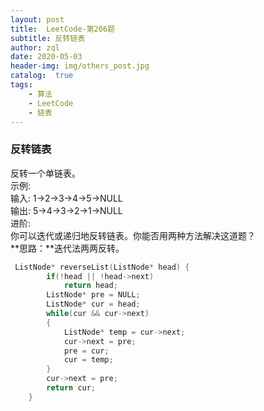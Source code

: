```yaml
---
layout: post
title:  LeetCode-第206题
subtitle: 反转链表
author: zql
date: 2020-05-03
header-img: img/others_post.jpg
catalog:  true
tags:
    - 算法
    - LeetCode
    - 链表
---
```

### 反转链表  
反转一个单链表。  
示例:  
输入: 1->2->3->4->5->NULL  
输出: 5->4->3->2->1->NULL  
进阶:  
你可以迭代或递归地反转链表。你能否用两种方法解决这道题？  
**思路：**迭代法两两反转。  
```c++
 ListNode* reverseList(ListNode* head) {
        if(!head || !head->next)
            return head;
        ListNode* pre = NULL;
        ListNode* cur = head;
        while(cur && cur->next)
        {
            ListNode* temp = cur->next;
            cur->next = pre;
            pre = cur;
            cur = temp;
        }
        cur->next = pre;
        return cur;
    }
```
